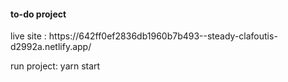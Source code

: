 #### to-do project
<p>live site : https://642ff0ef2836db1960b7b493--steady-clafoutis-d2992a.netlify.app/</p>

<p> run project: yarn start</p>